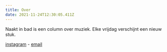 ```yaml
---
title: Over
date: 2021-11-24T12:30:05.411Z
---
```

Naakt in bad is een column over muziek. Elke vrijdag verschijnt een nieuw stuk.



[instagram](https://www.instagram.com) - [email](mailto:name@mail.com)